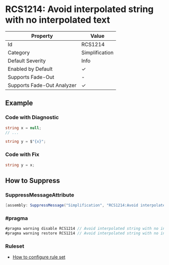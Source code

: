 # RCS1214: Avoid interpolated string with no interpolated text

| Property                    | Value          |
| --------------------------- | -------------- |
| Id                          | RCS1214        |
| Category                    | Simplification |
| Default Severity            | Info           |
| Enabled by Default          | &#x2713;       |
| Supports Fade\-Out          | \-             |
| Supports Fade\-Out Analyzer | &#x2713;       |

## Example

### Code with Diagnostic

```csharp
string x = null;
// ...

string y = $"{x}";
```

### Code with Fix

```csharp
string y = x;
```

## How to Suppress

### SuppressMessageAttribute

```csharp
[assembly: SuppressMessage("Simplification", "RCS1214:Avoid interpolated string with no interpolated text.", Justification = "<Pending>")]
```

### \#pragma

```csharp
#pragma warning disable RCS1214 // Avoid interpolated string with no interpolated text.
#pragma warning restore RCS1214 // Avoid interpolated string with no interpolated text.
```

### Ruleset

* [How to configure rule set](../HowToConfigureAnalyzers.md)
